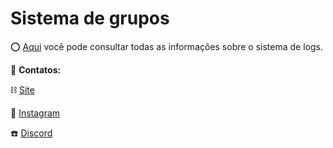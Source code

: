 # Sistema de grupos

⭕ [Aqui](https://github.com/Wortex-Store/Sistema-de-grupos/wiki/Sistema-de-grupos) você pode consultar todas as informações sobre o sistema de logs.

📲 **Contatos:**

⛓️ [Site](http://wortexstore.com.br/)

💾 [Instagram](https://instagram.com/wortexstore)

☎️ [Discord](https://discord.gg/wortex)

